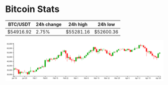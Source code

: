 # Bitcoin Stats

BTC/USDT|24h change|24h high|24h low|
|---|---|---|---|
|$54916.92|2.75%|$55281.16|$52600.36|

<img src="./chart.svg">
